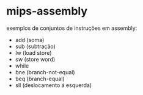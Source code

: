 # mips-assembly


exemplos de conjuntos de instruções em assembly:
- add (soma)
- sub (subtração)
- lw (load store)
- sw (store word)
- while
- bne (branch-not-equal)
- beq (branch-equal)
- sll (deslocamento á esquerda)
